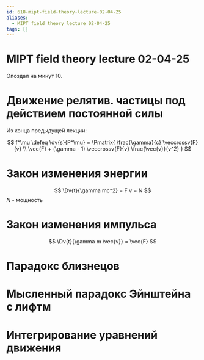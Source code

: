 ```yaml
---
id: 618-mipt-field-theory-lecture-02-04-25
aliases:
  - MIPT field theory lecture 02-04-25
tags: []
---
```


# MIPT field theory lecture 02-04-25

Опоздал на минут 10.

# Движение релятив. частицы под действием постоянной силы

Из конца предыдущей лекции:

$$
f^\mu \defeq \dv{s}{P^\mu} = \Pmatrix{
\frac{\gamma}{c} \veccrossv{F}{v} \\
\vec{F} + (\gamma - 1) \veccrossv{F}{v} \frac{\vec{v}}{v^2}
}
$$



# Закон изменения энергии
$$
\Dv{t}{\gamma mc^2} = F v = N
$$
$N$ - мощность
# Закон изменения импульса
$$
\Dv{t}{\gamma m \vec{v}} = \vec{F}
$$
# Парадокс близнецов
# Мысленный парадокс Эйнштейна с лифтм

# Интегрирование уравнений движения
